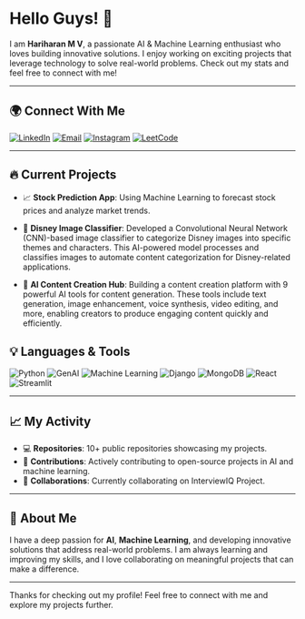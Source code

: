 # Hello Guys! 👋

I am **Hariharan M V**, a passionate AI & Machine Learning enthusiast who loves building innovative solutions. I enjoy working on exciting projects that leverage technology to solve real-world problems. Check out my stats and feel free to connect with me!

---

## 🌍 Connect With Me
[![LinkedIn](https://img.shields.io/badge/LinkedIn-%230077B5.svg?logo=linkedin&logoColor=white)](https://linkedin.com/in/hariharanmv)
[![Email](https://img.shields.io/badge/Email-white?logo=gmail&logoColor=black)](mailto:hariharanmani253@gmail.com)
[![Instagram](https://img.shields.io/badge/Instagram-%23E4405F.svg?logo=instagram&logoColor=white)](https://instagram.com/hari__haran.m.v)
[![LeetCode](https://img.shields.io/badge/LeetCode-%23FF9900.svg?logo=leetCode&logoColor=white)](https://leetcode.com/u/Hari__haran/)


---

## 🔥 Current Projects
- 📈 **Stock Prediction App**: Using Machine Learning to forecast stock prices and analyze market trends.
  
- 🏰 **Disney Image Classifier**: Developed a Convolutional Neural Network (CNN)-based image classifier to categorize Disney images into specific themes and characters. This AI-powered model processes and classifies images to automate content categorization for Disney-related applications.
  
- 🎨 **AI Content Creation Hub**: Building a content creation platform with 9 powerful AI tools for content generation. These tools include text generation, image enhancement, voice synthesis, video editing, and more, enabling creators to produce engaging content quickly and efficiently.


## 💡 Languages & Tools
![Python](https://img.shields.io/badge/Python-%23FFD43B.svg?logo=python&logoColor=blue)
![GenAI](https://img.shields.io/badge/GenAI-%2300C4CC.svg?logo=openai&logoColor=white)
![Machine Learning](https://img.shields.io/badge/Machine%20Learning-%2300C4CC.svg?logo=scikitlearn&logoColor=white)
![Django](https://img.shields.io/badge/Django-%23092E20.svg?logo=django&logoColor=white)
![MongoDB](https://img.shields.io/badge/MongoDB-%2347A248.svg?logo=mongodb&logoColor=white)
![React](https://img.shields.io/badge/React-%2361DAFB.svg?logo=react&logoColor=black)
![Streamlit](https://img.shields.io/badge/Streamlit-%23FF4B2B.svg?logo=streamlit&logoColor=white)

---

## 📈 My Activity
- 💻 **Repositories**: 10+ public repositories showcasing my projects.
- 🌟 **Contributions**: Actively contributing to open-source projects in AI and machine learning.
- 🔗 **Collaborations**: Currently collaborating on InterviewIQ Project.

---

## 📖 About Me
I have a deep passion for **AI**, **Machine Learning**, and developing innovative solutions that address real-world problems. I am always learning and improving my skills, and I love collaborating on meaningful projects that can make a difference.

---

Thanks for checking out my profile! Feel free to connect with me and explore my projects further.
